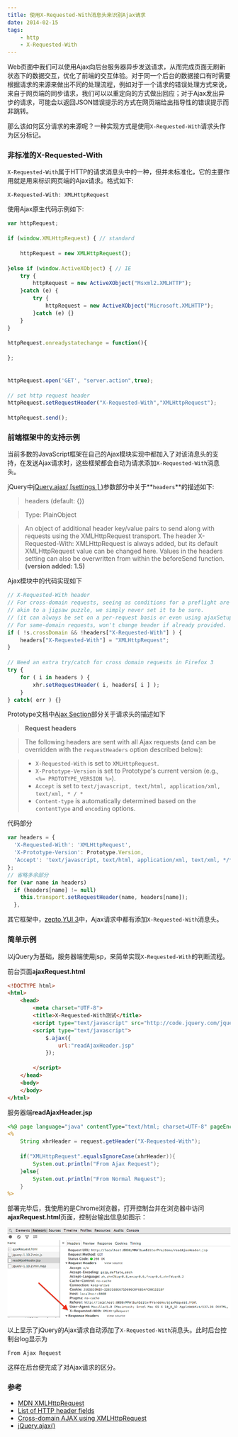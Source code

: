 ```yaml
---
title: 使用X-Requested-With消息头来识别Ajax请求
date: 2014-02-15
tags:
    - http
    - X-Requested-With
---
```


Web页面中我们可以使用Ajax向后台服务器异步发送请求，从而完成页面无刷新状态下的数据交互，优化了前端的交互体验。对于同一个后台的数据接口有时需要根据请求的来源来做出不同的处理流程，例如对于一个请求的错误处理方式来说，来自于网页端的同步请求，我们可以以重定向的方式做出回应；对于Ajax发出异步的请求，可能会以返回JSON错误提示的方式在网页端给出指导性的错误提示而非跳转。

那么该如何区分请求的来源呢？一种实现方式是使用`X-Requested-With`请求头作为区分标记。

### 非标准的X-Requested-With

`X-Requested-With`属于HTTP的请求消息头中的一种，但并未标准化，它的主要作用就是用来标识网页端的Ajax请求。格式如下:

    X-Requested-With: XMLHttpRequest

使用Ajax原生代码示例如下:

```js
var httpRequest;

if (window.XMLHttpRequest) { // standard

    httpRequest = new XMLHttpRequest();

}else if (window.ActiveXObject) { // IE
    try {
        httpRequest = new ActiveXObject("Msxml2.XMLHTTP");
    }catch (e) {
        try {
            httpRequest = new ActiveXObject("Microsoft.XMLHTTP");
        }catch (e) {}
    }
}

httpRequest.onreadystatechange = function(){

};


httpRequest.open('GET', "server.action",true);

// set http request header
httpRequest.setRequestHeader("X-Requested-With","XMLHttpRequest");

httpRequest.send();
```
### 前端框架中的支持示例

当前多数的JavaScript框架在自己的Ajax模块实现中都加入了对该消息头的支持，在发送Ajax请求时，这些框架都会自动为请求添加`X-Requested-With`消息头。

jQuery中[jQuery.ajax( [settings ] )](http://api.jquery.com/jQuery.ajax/#jQuery-ajax-settings)参数部分中关于**`headers`**的描述如下:
>headers (default: {})

>Type: PlainObject

>An object of additional header key/value pairs to send along with requests using
>the XMLHttpRequest transport. The header X-Requested-With: XMLHttpRequest is
>always added, but its default XMLHttpRequest value can be changed here. Values
>in the headers setting can also be overwritten from within the beforeSend
>function. **(version added: 1.5)**

Ajax模块中的代码实现如下
```js
// X-Requested-With header
// For cross-domain requests, seeing as conditions for a preflight are
// akin to a jigsaw puzzle, we simply never set it to be sure.
// (it can always be set on a per-request basis or even using ajaxSetup)
// For same-domain requests, won't change header if already provided.
if ( !s.crossDomain && !headers["X-Requested-With"] ) {
    headers["X-Requested-With"] = "XMLHttpRequest";
}

// Need an extra try/catch for cross domain requests in Firefox 3
try {
    for ( i in headers ) {
        xhr.setRequestHeader( i, headers[ i ] );
    }
} catch( err ) {}
```
Prototype文档中[Ajax Section](http://api.prototypejs.org/ajax/)部分关于请求头的描述如下

>**Request headers**

>The following headers are sent with all Ajax requests (and can be overridden with the
>`requestHeaders` option described below):

>+ `X-Requested-With` is set to `XMLHttpRequest`.
>+ `X-Prototype-Version` is set to Prototype's current version (e.g.,` <%= PROTOTYPE_VERSION %>`).
>+ `Accept` is set to `text/javascript, text/html, application/xml, text/xml, * / *`
>+ `Content-type` is automatically determined based on the `contentType` and `encoding` options.

代码部分
```js
var headers = {
  'X-Requested-With': 'XMLHttpRequest',
  'X-Prototype-Version': Prototype.Version,
  'Accept': 'text/javascript, text/html, application/xml, text/xml, */*'
};
// 省略多余部分
for (var name in headers)
  if (headers[name] != null)
    this.transport.setRequestHeader(name, headers[name]);
  },
```
其它框架中，[zepto](https://github.com/madrobby/zepto/blob/master/src/ajax.js),[YUI 3](https://github.com/yui/yui3/blob/master/src/io/js/io-base.js)中，Ajax请求中都有添加`X-Requested-With`消息头。

### 简单示例

以jQuery为基础，服务器端使用jsp，来简单实现`X-Requested-With`的判断流程。

前台页面**ajaxRequest.html**
```html
<!DOCTYPE html>
<html>
    <head>
        <meta charset="UTF-8">
        <title>X-Requested-With测试</title>
        <script type="text/javascript" src="http://code.jquery.com/jquery-1.10.2.min.js"></script>
        <script type="text/javascript">
            $.ajax({
                url:"readAjaxHeader.jsp"
            });

        </script>
    </head>
    <body>
    </body>
</html>
```
服务器端**readAjaxHeader.jsp**

```jsp
<%@ page language="java" contentType="text/html; charset=UTF-8" pageEncoding="UTF-8"%>
<%
    String xhrHeader = request.getHeader("X-Requested-With");

    if("XMLHttpRequest".equalsIgnoreCase(xhrHeader)){
        System.out.println("From Ajax Request");
    }else{
        System.out.println("From Normal Request");
    }
%>
```
部署完毕后，我使用的是Chrome浏览器，打开控制台并在浏览器中访问**ajaxRequest.html**页面，控制台输出信息如图示：

![image](/img/2014-02-15-c1.png)

以上显示了jQuery的Ajax请求自动添加了`X-Requested-With`消息头。此时后台控制台log显示为

	From Ajax Request

这样在后台便完成了对Ajax请求的区分。

### 参考

+ [MDN XMLHttpRequest](https://developer.mozilla.org/en-US/docs/Web/API/XMLHttpRequest)
+ [List of HTTP header fields](1)
+ [Cross-domain AJAX using XMLHttpRequest](2)
+ [jQuery.ajax()](http://api.jquery.com/jQuery.ajax/)

[1]: http://en.wikipedia.org/wiki/List_of_HTTP_header_fields
[2]: http://www.codeotaku.com/journal/2011-05/cross-domain-ajax/index
